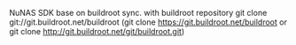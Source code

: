 NuNAS SDK base on buildroot
sync. with buildroot repository git clone git://git.buildroot.net/buildroot
(git clone https://git.buildroot.net/buildroot or git clone http://git.buildroot.net/git/buildroot.git)
